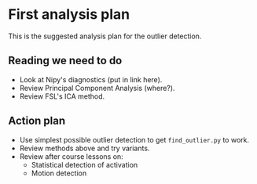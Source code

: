 # First analysis plan

This is the suggested analysis plan for the outlier detection.

## Reading we need to do

* Look at Nipy's diagnostics (put in link here).
* Review Principal Component Analysis (where?).
* Review FSL's ICA method.

## Action plan

* Use simplest possible outlier detection to get `find_outlier.py` to work.
* Review methods above and try variants.
* Review after course lessons on:
    * Statistical detection of activation
    * Motion detection

